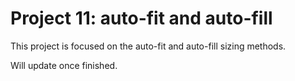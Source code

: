 <h1>Project 11: auto-fit and auto-fill</h1>
<p>This project is focused on the auto-fit and auto-fill sizing methods.</p>
<p>Will update once finished.</p>